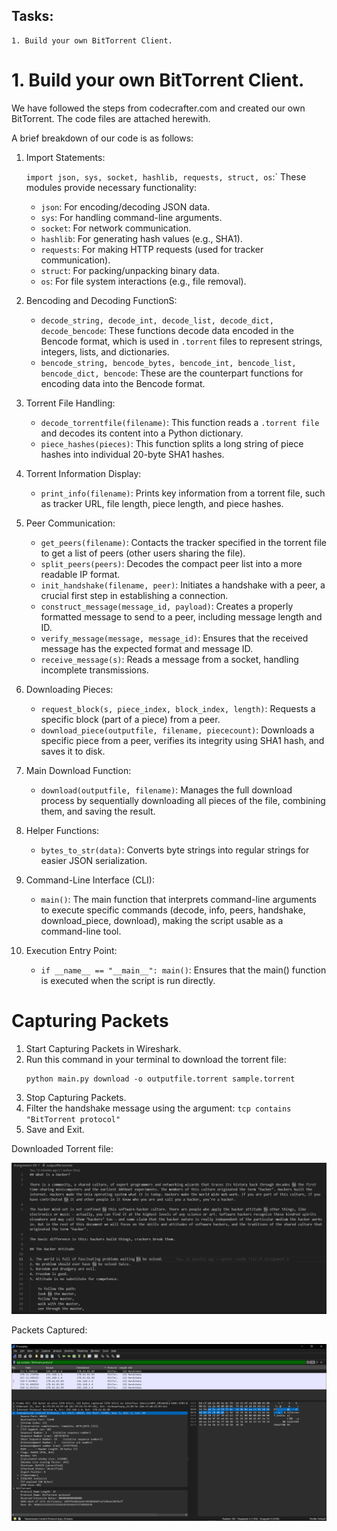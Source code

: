 ## Tasks:
```
1. Build your own BitTorrent Client.
```

# 1. Build your own BitTorrent Client.

We have followed the steps from codecrafter.com and created our own BitTorrent. The code files are attached herewith.

A brief breakdown of our code is as follows:

1. Import Statements:

    `import json, sys, socket, hashlib, requests, struct, os`:` These modules provide necessary functionality:

    - `json`: For encoding/decoding JSON data.
    - `sys`: For handling command-line arguments.
    - `socket`: For network communication.
    - `hashlib`: For generating hash values (e.g., SHA1).
    - `requests`: For making HTTP requests (used for tracker communication).
    - `struct`: For packing/unpacking binary data.
    - `os`: For file system interactions (e.g., file removal).

2. Bencoding and Decoding FunctionS:

    - `decode_string, decode_int, decode_list, decode_dict, decode_bencode`: These functions decode data encoded in the Bencode format, which is used in `.torrent` files to represent strings, integers, lists, and dictionaries.
    - `bencode_string, bencode_bytes, bencode_int, bencode_list, bencode_dict, bencode`: These are the counterpart functions for encoding data into the Bencode format.

3. Torrent File Handling:

    - `decode_torrentfile(filename)`: This function reads a `.torrent file` and decodes its content into a Python dictionary.
    - `piece_hashes(pieces)`: This function splits a long string of piece hashes into individual 20-byte SHA1 hashes.

4. Torrent Information Display:

    - `print_info(filename)`: Prints key information from a torrent file, such as tracker URL, file length, piece length, and piece hashes.

5. Peer Communication:

    - `get_peers(filename)`: Contacts the tracker specified in the torrent file to get a list of peers (other users sharing the file).
    - `split_peers(peers)`: Decodes the compact peer list into a more readable IP format.
    - `init_handshake(filename, peer)`: Initiates a handshake with a peer, a crucial first step in establishing a connection.
    - `construct_message(message_id, payload)`: Creates a properly formatted message to send to a peer, including message length and ID.
    - `verify_message(message, message_id)`: Ensures that the received message has the expected format and message ID.
    - `receive_message(s)`: Reads a message from a socket, handling incomplete transmissions.

6. Downloading Pieces:

    - `request_block(s, piece_index, block_index, length)`: Requests a specific block (part of a piece) from a peer.
    - `download_piece(outputfile, filename, piececount)`: Downloads a specific piece from a peer, verifies its integrity using SHA1 hash, and saves it to disk.

7. Main Download Function:

    - `download(outputfile, filename)`: Manages the full download process by sequentially downloading all pieces of the file, combining them, and saving the result.

8. Helper Functions:

    - `bytes_to_str(data)`: Converts byte strings into regular strings for easier JSON serialization.

9. Command-Line Interface (CLI):

    - `main()`: The main function that interprets command-line arguments to execute specific commands (decode, info, peers, handshake, download_piece, download), making the script usable as a command-line tool.

10. Execution Entry Point:

    - `if __name__ == "__main__": main()`: Ensures that the main() function is executed when the script is run directly.

# Capturing Packets 

1. Start Capturing Packets in Wireshark.
2. Run this command in your terminal to download the torrent file:
    ```
    python main.py download -o outputfile.torrent sample.torrent
    ```
3. Stop Capturing Packets.
4. Filter the handshake message using the argument: `tcp contains "BitTorrent protocol"`
5. Save and Exit.

Downloaded Torrent file:

<img src="01torrent.PNG">

Packets Captured:

<img src="01bitpackets.PNG">

